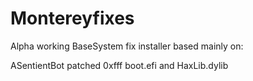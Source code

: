 # Montereyfixes

Alpha working BaseSystem fix installer based mainly on:

ASentientBot patched 0xfff boot.efi and HaxLib.dylib
